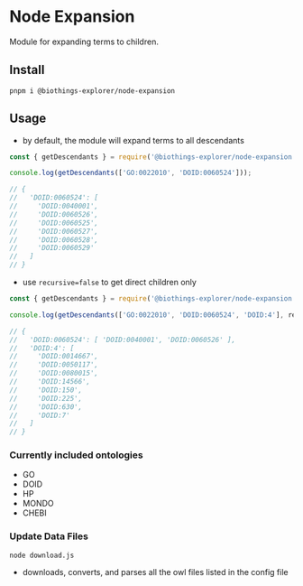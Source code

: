 # Node Expansion

Module for expanding terms to children.

## Install

```
pnpm i @biothings-explorer/node-expansion
```

## Usage

- by default, the module will expand terms to all descendants

```js
const { getDescendants } = require('@biothings-explorer/node-expansion');

console.log(getDescendants(['GO:0022010', 'DOID:0060524']));

// {
//   'DOID:0060524': [
//     'DOID:0040001',
//     'DOID:0060526',
//     'DOID:0060525',
//     'DOID:0060527',
//     'DOID:0060528',
//     'DOID:0060529'
//   ]
// }
```

 - use `recursive=false` to get direct children only
```js
const { getDescendants } = require('@biothings-explorer/node-expansion');

console.log(getDescendants(['GO:0022010', 'DOID:0060524', 'DOID:4'], recursive=false));

// {
//   'DOID:0060524': [ 'DOID:0040001', 'DOID:0060526' ],
//   'DOID:4': [
//     'DOID:0014667',
//     'DOID:0050117',
//     'DOID:0080015',
//     'DOID:14566',
//     'DOID:150',
//     'DOID:225',
//     'DOID:630',
//     'DOID:7'
//   ]
// }
```

### Currently included ontologies
- GO
- DOID
- HP
- MONDO
- CHEBI

### Update Data Files
```
node download.js
```
 - downloads, converts, and parses all the owl files listed in the config file
